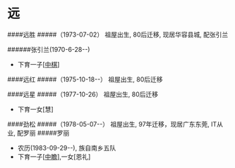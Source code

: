 # 远

####远胜<a name="远胜"></a>
#####（1973-07-02） 祖屋出生, 80后迁移, 现居华容县城, 配张引兰

######张引兰(1970-6-28--) 
+ 下育一子[[中棋](chapter4.md#中棋)]


####远红<a name="远红"></a>
#####（1975-10-18--） 祖屋出生, 80后迁移


####远星<a name="远星"></a>
#####（1977-10-26） 祖屋出生, 80后迁移
+ 下育一女[慧]


####劲松<a name="劲松"></a>
#####（1978-05-07--） 祖屋出生, 97年迁移，现居广东东莞, IT从业, 配罗丽
#####罗丽
+ 农历(1983-09-29--), 族自南乡五队
+ 下育一子[[中瞻](chapter4.md#中瞻)],一女[恩礼]